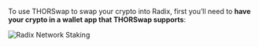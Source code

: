 To use THORSwap to swap your crypto into Radix, first you’ll need to **have your crypto in a wallet app that THORSwap supports**:

![Radix Network Staking](/quests-images/key/10-KeyImage_Thorswap_SupportedWallets.webp)
